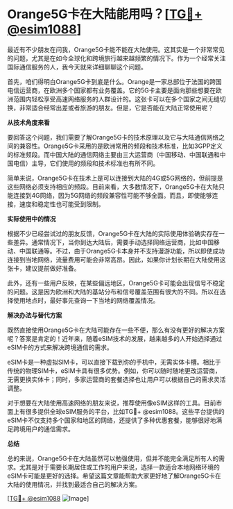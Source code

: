 # Orange5G卡在大陆能用吗？[[TG💪+ @esim1088](https://t.me/s/esim1088)]

最近有不少朋友在问我，Orange5G卡能不能在大陆使用。这其实是一个非常常见的问题，尤其是在如今全球化和跨境旅行越来越频繁的情况下。作为一个经常关注国际通信服务的人，我今天就来详细聊聊这个问题。

首先，咱们得明白Orange5G卡到底是什么。Orange是一家总部位于法国的跨国电信运营商，在欧洲多个国家都有业务覆盖。它的5G卡主要是面向那些想要在欧洲范围内轻松享受高速网络服务的人群设计的。这张卡可以在多个国家之间无缝切换，非常适合经常出差或者旅游的朋友。但是，它是否能在大陆正常使用呢？

**从技术角度来看**

要回答这个问题，我们需要了解Orange5G卡的技术原理以及它与大陆通信网络之间的兼容性。Orange5G卡采用的是欧洲常用的频段和技术标准，比如3GPP定义的标准频段。而中国大陆的通信网络主要由三大运营商（中国移动、中国联通和中国电信）主导，它们使用的频段和技术标准也有所不同。

简单来说，Orange5G卡在技术上是可以连接到大陆的4G或5G网络的，但前提是这些网络必须支持相应的频段。目前来看，大多数情况下，Orange5G卡在大陆只能连接到4G网络，因为5G网络的频段兼容性可能不够全面。而且，即使能够连接，速度和稳定性也可能受到限制。

**实际使用中的情况**

根据不少已经尝试过的朋友反馈，Orange5G卡在大陆的实际使用体验确实存在一些差异。通常情况下，当你到达大陆后，需要手动选择网络运营商，比如中国移动、中国联通等。不过，由于Orange5G卡本身并不支持漫游功能，所以即使成功连接到当地网络，流量费用可能会非常高昂。因此，如果你计划长期在大陆使用这张卡，建议提前做好准备。

此外，还有一些用户反映，在某些偏远地区，Orange5G卡可能会出现信号不稳定的问题。这是因为欧洲和大陆的基站分布和信号覆盖范围有很大的不同。所以在选择使用地点时，最好事先查询一下当地的网络覆盖情况。

**解决办法与替代方案**

既然直接使用Orange5G卡在大陆可能存在一些不便，那么有没有更好的解决方案呢？答案是肯定的！近年来，随着eSIM技术的发展，越来越多的人开始选择通过eSIM卡的方式来解决跨境通信的需求。

eSIM卡是一种虚拟SIM卡，可以直接下载到你的手机中，无需实体卡槽。相比于传统的物理SIM卡，eSIM卡具有很多优势。例如，你可以随时随地更改运营商，无需更换实体卡；同时，多家运营商的套餐选择也让用户可以根据自己的需求灵活调整。

对于想要在大陆使用高速网络的朋友来说，推荐使用像eSIM这样的工具。目前市面上有很多提供全球eSIM服务的平台，比如TG💪+ @esim1088。这些平台提供的eSIM卡不仅支持多个国家和地区的网络，还提供了多种优惠套餐，能够很好地满足跨境用户的通信需求。

**总结**

总的来说，Orange5G卡在大陆虽然可以勉强使用，但并不能完全满足所有人的需求。尤其是对于需要长期居住或工作的用户来说，选择一款适合本地网络环境的eSIM卡可能是更好的选择。希望这篇文章能帮助大家更好地了解Orange5G卡在大陆的使用情况，并找到最适合自己的解决方案。

[[TG💪+ @esim1088](https://t.me/s/esim1088) ![Image](https://i.postimg.cc/4NQfJmqS/Snipaste-2025-05-13-00-14-12.png)]